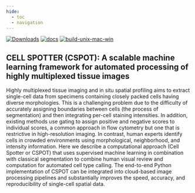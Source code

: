 ```yaml
---
hide:
  - toc        
  - navigation
---
```


[![Downloads](https://static.pepy.tech/badge/cspot)](https://pepy.tech/project/cspot)
[![docs](https://github.com/nirmallab/cspot/actions/workflows/docs.yml/badge.svg)](https://github.com/nirmallab/cspot/actions/workflows/docs.yml)
[![build-unix-mac-win](https://github.com/nirmallab/cspot/actions/workflows/build-unix-mac-win.yml/badge.svg)](https://github.com/nirmallab/cspot/actions/workflows/build-unix-mac-win.yml)

## CELL SPOTTER (CSPOT): A scalable machine learning framework for automated processing of highly multiplexed tissue images  

Highly multiplexed tissue imaging and in situ spatial profiling aims to extract single-cell data from specimens containing closely packed cells having diverse morphologies. This is a challenging problem due to the difficulty of accurately assigning boundaries between cells (the process of segmentation) and then integrating per-cell staining intensities. In addition, existing methods use gating to assign positive and negative scores to individual scores, a common approach in flow cytometry but one that is restrictive in high-resolution imaging. In contrast, human experts identify cells in crowded environments using morphological, neighborhood, and intensity information. Here we describe a computational approach (Cell Spotter or CSPOT) that uses supervised machine learning in combination with classical segmentation to combine human visual review and computation for automated cell type calling.  The end-to-end Python implementation of CSPOT can be integrated into cloud-based image processing pipelines and substantially improves the speed, accuracy, and reproducibility of single-cell spatial data.